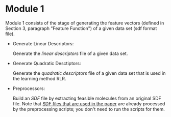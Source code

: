 # Module 1

Module 1 consists of the stage of generating the feature vectors (defined in Section 3, paragraph "Feature Function") of a given data set (sdf format file).

- Generate Linear Descriptors:
  
  Generate the _linear descriptors_ file of a given data set.
  
- Generate Quadratic Desctiptors:
  
  Generate the _quadratic descriptors_ file of a given data set that is used in the learning method RLR.

- Preprocessors:

  Build an _SDF_ file by extracting feasible molecules from an original SDF file. Note that [SDF files that are used in the paper](../instances_for_paper) are already processed by the preprocessing scripts; you don't need to run the scripts for them. 
